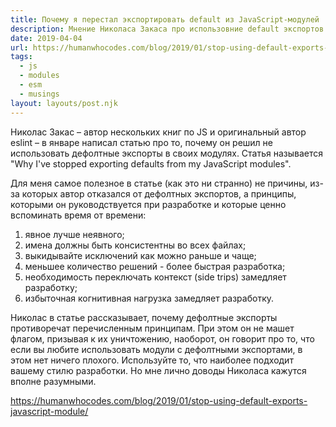```yaml
---
title: Почему я перестал экспортировать default из JavaScript-модулей
description: Мнение Николаса Закаса про использовние default экспортов
date: 2019-04-04
url: https://humanwhocodes.com/blog/2019/01/stop-using-default-exports-javascript-module/
tags:
  - js
  - modules
  - esm
  - musings
layout: layouts/post.njk
---
```

Николас Закас – автор нескольких книг по JS и оригинальный автор eslint – в январе написал статью про то, почему он решил не использовать дефолтные экспорты в своих модулях. Статья называется "Why I've stopped exporting defaults from my JavaScript modules".

Для меня самое полезное в статье (как это ни странно) не причины, из-за которых автор отказался от дефолтных экспортов, а принципы, которыми он руководствуется при разработке и которые ценно вспоминать время от времени:
1. явное лучше неявного;
2. имена должны быть консистентны во всех файлах;
3. выкидывайте исключений как можно раньше и чаще;
4. меньшее количество решений - более быстрая разработка;
5. необходимость переключать контекст (side trips) замедляет разработку;
6. избыточная когнитивная нагрузка замедляет разработку.

Николас в статье рассказывает, почему дефолтные экспорты противоречат перечисленным принципам. При этом он не машет флагом, призывая к их уничтожению, наоборот, он говорит про то, что если вы любите использовать модули с дефолтными экспортами, в этом нет ничего плохого. Используйте то, что наиболее подходит вашему стилю разработки. Но мне лично доводы Николаса кажутся вполне разумными.

https://humanwhocodes.com/blog/2019/01/stop-using-default-exports-javascript-module/ 
